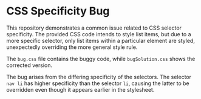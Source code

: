 # CSS Specificity Bug

This repository demonstrates a common issue related to CSS selector specificity. The provided CSS code intends to style list items, but due to a more specific selector, only list items within a particular element are styled, unexpectedly overriding the more general style rule.

The `bug.css` file contains the buggy code, while `bugSolution.css` shows the corrected version.

The bug arises from the differing specificity of the selectors. The selector `nav li` has higher specificity than the selector `li`, causing the latter to be overridden even though it appears earlier in the stylesheet.